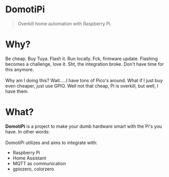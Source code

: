 # DomotiPi
>Overkill home automation with Raspberry Pi.

# Why?
Be cheap. Buy Tuya. Flash it. Run locally. Fck, firmware update. Flashing becomes a challenge, love it.
Sht, the integration broke. Don't have time for this anymore.<br/>
<br/>
Why am I doing this? Wait.....I have tons of Pico's around. What if I just buy even cheaper, just use GPIO. 
Well not that cheap, Pi is overkill, but well, I have them. 

# What?
**DomotiPi** is a project to make your dumb hardware smart with the Pi's you have.
In other words:
<br/><br/>
DomotiPi utilizes and aims to integrate with:

* Raspberry Pi
* Home Assistant
* MQTT as communication
* gpiozero, colorzero




